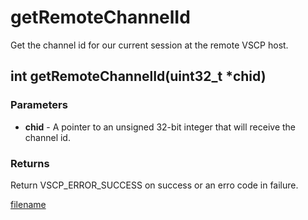 # getRemoteChannelId

Get the channel id for our current session at the remote VSCP host.

## int getRemoteChannelId(uint32_t *chid)

### Parameters
* **chid** - A pointer to an unsigned 32-bit integer that will receive the channel id.

### Returns
Return VSCP_ERROR_SUCCESS on success or an erro code in failure.

[filename](./bottom_copyright.md ':include')
